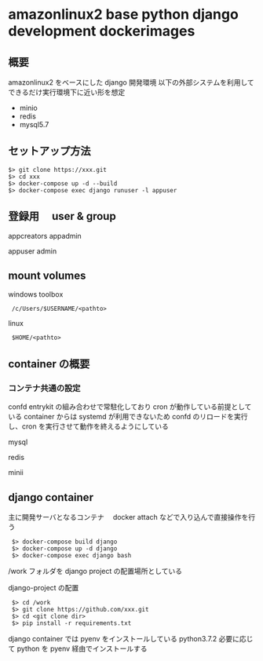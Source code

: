 # amazonlinux2 base python django development dockerimages

## 概要

amazonlinux2 をベースにした django 開発環境
以下の外部システムを利用してできるだけ実行環境下に近い形を想定

- minio
- redis
- mysql5.7

## セットアップ方法

```
$> git clone https://xxx.git
$> cd xxx
$> docker-compose up -d --build
$> docker-compose exec django runuser -l appuser
```

## 登録用　 user & group

appcreators
appadmin

appuser
admin

## mount volumes

windows toolbox

```
 /c/Users/$USERNAME/<pathto>
```

linux

```
 $HOME/<pathto>
```

## container の概要

### コンテナ共通の設定

confd entrykit の組み合わせで常駐化しており cron が動作している前提としている
container からは systemd が利用できないため confd のリロードを実行し、cron を実行させて動作を終えるようにしている

mysql

redis

minii

## django container

主に開発サーバとなるコンテナ　 docker attach などで入り込んで直接操作を行う

```
 $> docker-compose build django
 $> docker-compose up -d django
 $> docker-compose exec django bash
```

/work フォルダを django project の配置場所としている

django-project の配置

```
 $> cd /work
 $> git clone https://github.com/xxx.git
 $> cd <git clone dir>
 $> pip install -r requirements.txt
```

django container では pyenv をインストールしている python3.7.2
必要に応じて python を pyenv 経由でインストールする
